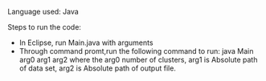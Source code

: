 Language used: Java

Steps to run the code:
- In Eclipse, run Main.java with arguments <numberOfClusters> <input-file-name> <output-file-name>
- Through command promt,run the following command to run:
        java  Main arg0 arg1 arg2
   where the arg0 number of clusters, arg1 is Absolute path of data set, arg2 is Absolute path of output file.

